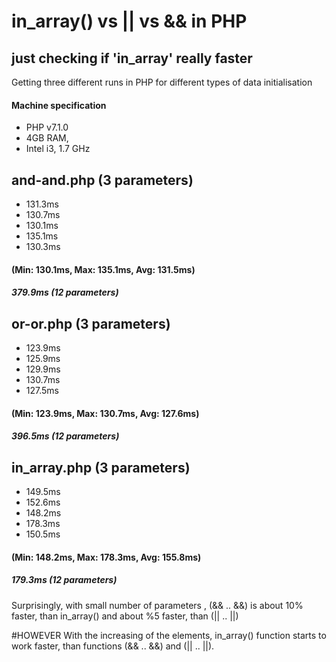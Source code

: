 # in_array() vs || vs && in PHP
## just checking if 'in_array' really faster

Getting three different runs in PHP for different types of data initialisation

#### Machine specification
* PHP v7.1.0
* 4GB RAM,
* Intel i3, 1.7 GHz

## and-and.php (3 parameters)
* 131.3ms
* 130.7ms
* 130.1ms
* 135.1ms
* 130.3ms
#### (Min: 130.1ms, Max: 135.1ms, Avg: 131.5ms)
##### 379.9ms (12 parameters)

## or-or.php (3 parameters)
* 123.9ms
* 125.9ms
* 129.9ms
* 130.7ms
* 127.5ms
#### (Min: 123.9ms, Max: 130.7ms, Avg: 127.6ms)
##### 396.5ms (12 parameters)

## in_array.php (3 parameters)
* 149.5ms
* 152.6ms
* 148.2ms
* 178.3ms
* 150.5ms
#### (Min: 148.2ms, Max: 178.3ms, Avg: 155.8ms)
##### 179.3ms (12 parameters)

Surprisingly, with small number of parameters , (&& .. &&) is about 10% faster, than in_array() and about %5 faster, than (|| .. ||)

#HOWEVER
With the increasing of the elements, in_array() function starts to work faster, than functions (&& .. &&) and (|| .. ||).

